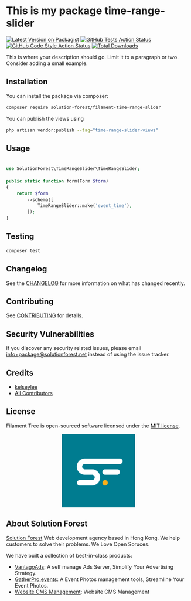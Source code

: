 # This is my package time-range-slider

[![Latest Version on Packagist](https://img.shields.io/packagist/v/solutionforest/time-range-slider.svg?style=flat-square)](https://packagist.org/packages/solutionforest/time-range-slider)
[![GitHub Tests Action Status](https://img.shields.io/github/actions/workflow/status/solutionforest/time-range-slider/run-tests.yml?branch=main&label=tests&style=flat-square)](https://github.com/solutionforest/time-range-slider/actions?query=workflow%3Arun-tests+branch%3Amain)
[![GitHub Code Style Action Status](https://img.shields.io/github/actions/workflow/status/solutionforest/time-range-slider/fix-php-code-style-issues.yml?branch=main&label=code%20style&style=flat-square)](https://github.com/solutionforest/time-range-slider/actions?query=workflow%3A"Fix+PHP+code+style+issues"+branch%3Amain)
[![Total Downloads](https://img.shields.io/packagist/dt/solutionforest/time-range-slider.svg?style=flat-square)](https://packagist.org/packages/solutionforest/time-range-slider)



This is where your description should go. Limit it to a paragraph or two. Consider adding a small example.

## Installation

You can install the package via composer:

```bash
composer require solution-forest/filament-time-range-slider
```

You can publish the views using

```bash
php artisan vendor:publish --tag="time-range-slider-views"
```

## Usage

```php

use SolutionForest\TimeRangeSlider\TimeRangeSlider;

public static function form(Form $form)
{
    return $form
        ->schema([
            TimeRangeSlider::make('event_time'),
        ]);
}
```

## Testing
```bash
composer test
```

## Changelog

See the [CHANGELOG](CHANGELOG.md) for more information on what has changed recently.

## Contributing

See [CONTRIBUTING](.github/CONTRIBUTING.md) for details.

## Security Vulnerabilities

If you discover any security related issues, please email info+package@solutionforest.net instead of using the issue tracker.

## Credits

- [kelseylee](https://github.com/solutionforest)
- [All Contributors](../../contributors)

## License

Filament Tree is open-sourced software licensed under the [MIT license](LICENSE.md).


<p align="center"><a href="https://solutionforest.com" target="_blank"><img src="https://github.com/solutionforest/.github/blob/main/docs/images/sf.png?raw=true" width="200"></a></p>


## About Solution Forest

[Solution Forest](https://solutionforest.com) Web development agency based in Hong Kong. We help customers to solve their problems. We Love Open Soruces. 

We have built a collection of best-in-class products:

- [VantagoAds](https://vantagoads.com): A self manage Ads Server, Simplify Your Advertising Strategy.
- [GatherPro.events](https://gatherpro.events): A Event Photos management tools, Streamline Your Event Photos.
- [Website CMS Management](https://filamentphp.com/plugins/solution-forest-cms-website): Website CMS Management
